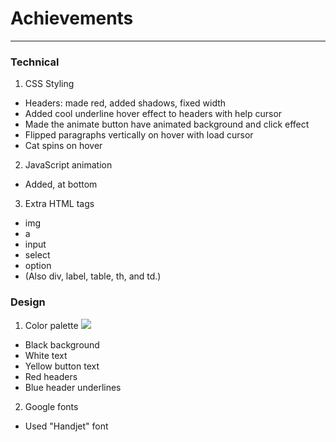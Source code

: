 # Achievements

---

### Technical

1. CSS Styling

- Headers: made red, added shadows, fixed width
- Added cool underline hover effect to headers with help cursor
- Made the animate button have animated background and click effect
- Flipped paragraphs vertically on hover with load cursor
- Cat spins on hover

2. JavaScript animation

- Added, at bottom

3. Extra HTML tags

- img
- a
- input
- select
- option
- (Also div, label, table, th, and td.)

### Design

1. Color palette
   ![](https://cdn.glitch.global/5a73e189-99c9-4272-a4ad-df9270933bb3/88acf936-b742-4007-87c4-fbfef8aa5c90.image.png?v=1692972880605)

- Black background
- White text
- Yellow button text
- Red headers
- Blue header underlines

2. Google fonts

- Used "Handjet" font

